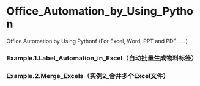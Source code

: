 # Office_Automation_by_Using_Python
Office Automation by Using Pythonf (For Excel, Word, PPT and PDF .....)
### Example.1.Label_Automation_in_Excel（自动批量生成物料标签）
### Example.2.Merge_Excels（实例2_合并多个Excel文件）
